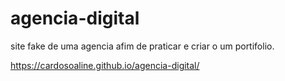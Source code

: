 # agencia-digital
site fake de uma agencia afim de praticar e criar o um portifolio.

https://cardosoaline.github.io/agencia-digital/
